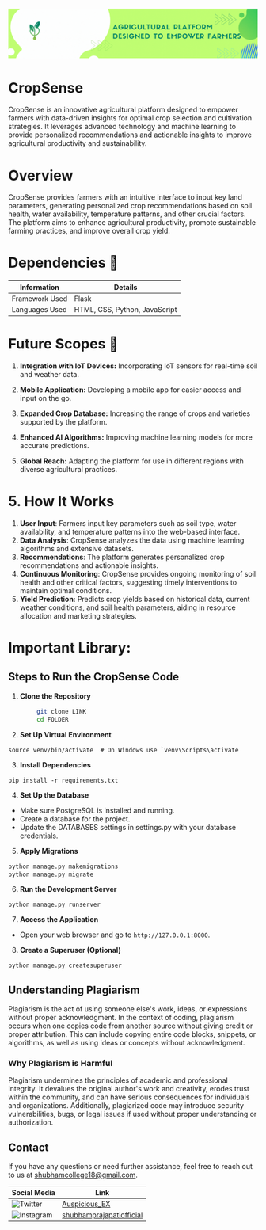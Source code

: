 [![MasterHead](https://github.com/Auspicious-EX/CropSense/blob/main/IMG/Your%20Signature,%20Your%20Way.gif?raw=true)](https://)

# CropSense
CropSense is an innovative agricultural platform designed to empower farmers with data-driven insights for optimal crop selection and cultivation strategies. It leverages advanced technology and machine learning to provide personalized recommendations and actionable insights to improve agricultural productivity and sustainability.

# Overview

CropSense provides farmers with an intuitive interface to input key land parameters, generating personalized crop recommendations based on soil health, water availability, temperature patterns, and other crucial factors. The platform aims to enhance agricultural productivity, promote sustainable farming practices, and improve overall crop yield.

# Dependencies 🤔
| Information          | Details    |
|----------------------|------------|
| Framework Used       | Flask      |
| Languages Used       | HTML, CSS, Python, JavaScript |

# Future Scopes 🎢
1. **Integration with IoT Devices:** Incorporating IoT sensors for real-time soil and weather data.

2. **Mobile Application:** Developing a mobile app for easier access and input on the go.

3. **Expanded Crop Database:** Increasing the range of crops and varieties supported by the platform.

4. **Enhanced AI Algorithms:** Improving machine learning models for more accurate predictions.

5. **Global Reach:**  Adapting the platform for use in different regions with diverse agricultural practices.

# 5. How It Works
1. **User Input**: Farmers input key parameters such as soil type, water availability, and temperature patterns into the web-based interface.
2. **Data Analysis**: CropSense analyzes the data using machine learning algorithms and extensive datasets.
3. **Recommendations**: The platform generates personalized crop recommendations and actionable insights.
4. **Continuous Monitoring**: CropSense provides ongoing monitoring of soil health and other critical factors, suggesting timely interventions to maintain optimal conditions.
5. **Yield Prediction**: Predicts crop yields based on historical data, current weather conditions, and soil health parameters, aiding in resource allocation and marketing strategies.


# Important Library:

## Steps to Run the CropSense Code

1. **Clone the Repository**
```sh
        git clone LINK
        cd FOLDER
```

2. **Set Up Virtual Environment**
```python3 -m venv venv
source venv/bin/activate  # On Windows use `venv\Scripts\activate
```

3. **Install Dependencies**
```
pip install -r requirements.txt
```

4. **Set Up the Database**

- Make sure PostgreSQL is installed and running.
- Create a database for the project.
- Update the DATABASES settings in settings.py with your database credentials.

5. **Apply Migrations**
```
python manage.py makemigrations
python manage.py migrate
```

6. **Run the Development Server**
```
python manage.py runserver
```

7. **Access the Application**
- Open your web browser and go to `http://127.0.0.1:8000`.

8. **Create a Superuser (Optional)**
```
python manage.py createsuperuser
```

## Understanding Plagiarism
Plagiarism is the act of using someone else's work, ideas, or expressions without proper acknowledgment. In the context of coding, plagiarism occurs when one copies code from another source without giving credit or proper attribution. This can include copying entire code blocks, snippets, or algorithms, as well as using ideas or concepts without acknowledgment.

### Why Plagiarism is Harmful
Plagiarism undermines the principles of academic and professional integrity. It devalues the original author's work and creativity, erodes trust within the community, and can have serious consequences for individuals and organizations. Additionally, plagiarized code may introduce security vulnerabilities, bugs, or legal issues if used without proper understanding or authorization.

## Contact
If you have any questions or need further assistance, feel free to reach out to us at shubhamcollege18@gmail.com.

| Social Media | Link |
|--------------|------|
| ![Twitter](https://img.shields.io/badge/Twitter-%231DA1F2.svg?style=for-the-badge&logo=Twitter&logoColor=white) | [Auspicious_EX](https://twitter.com/Auspicious_EX) |
| ![Instagram](https://img.shields.io/badge/Instagram-%23E4405F.svg?style=for-the-badge&logo=Instagram&logoColor=white) | [shubhamprajapatiofficial](https://www.instagram.com/shubhamprajapatiofficial) |
